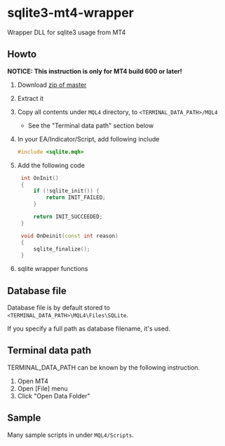 sqlite3-mt4-wrapper
===================

Wrapper DLL for sqlite3 usage from MT4

## Howto

**NOTICE: This instruction is only for MT4 build 600 or later!**

1. Download [zip of master](https://github.com/Shmuma/sqlite3-mt4-wrapper/archive/master.zip)
2. Extract it
3. Copy all contents under ``MQL4`` directory, to ``<TERMINAL_DATA_PATH>/MQL4``
    * See the "Terminal data path" section below
4. In your EA/Indicator/Script, add following include

    ```cpp
    #include <sqlite.mqh>
    ```
5. Add the following code

   ```cpp
    int OnInit()
    {
        if (!sqlite_init()) {
            return INIT_FAILED;
        }

        return INIT_SUCCEEDED;
    }

    void OnDeinit(const int reason)
    {
        sqlite_finalize();
    }
    ```
6. sqlite wrapper functions

## Database file

Database file is by default stored to ``<TERMINAL_DATA_PATH>\MQL4\Files\SQLite``.

If you specify a full path as database filename, it's used.

## Terminal data path

TERMINAL_DATA_PATH can be known by the following instruction.

1. Open MT4
2. Open [File] menu
3. Click "Open Data Folder"

## Sample

Many sample scripts in under ``MQL4/Scripts``.
